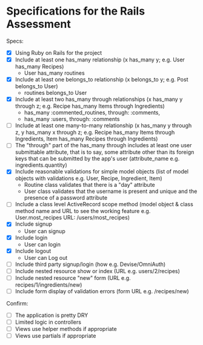 # Specifications for the Rails Assessment

Specs:
- [x] Using Ruby on Rails for the project
- [X] Include at least one has_many relationship (x has_many y; e.g. User has_many Recipes)
    - User has_many routines
- [X] Include at least one belongs_to relationship (x belongs_to y; e.g. Post belongs_to User)
    - routines belongs_to User
- [X] Include at least two has_many through relationships (x has_many y through z; e.g. Recipe has_many Items through Ingredients)
    - has_many :commented_routines, through: :comments,
    - has_many :users, through: :comments
- [ ] Include at least one many-to-many relationship (x has_many y through z, y has_many x through z; e.g. Recipe has_many Items through Ingredients, Item has_many Recipes through Ingredients)
- [ ] The "through" part of the has_many through includes at least one user submittable attribute, that is to say, some attribute other than its foreign keys that can be submitted by the app's user (attribute_name e.g. ingredients.quantity)
- [X] Include reasonable validations for simple model objects (list of model objects with validations e.g. User, Recipe, Ingredient, Item)
    - Routine class validates that there is a "day" attribute
    - User class validates that the username is present and unique and the presence of a password attribute
- [ ] Include a class level ActiveRecord scope method (model object & class method name and URL to see the working feature e.g. User.most_recipes URL: /users/most_recipes)
- [X] Include signup
    - User can signup
- [X] Include login
    - User can login
- [X] Include logout
    - User can Log out
- [ ] Include third party signup/login (how e.g. Devise/OmniAuth)
- [ ] Include nested resource show or index (URL e.g. users/2/recipes)
- [ ] Include nested resource "new" form (URL e.g. recipes/1/ingredients/new)
- [ ] Include form display of validation errors (form URL e.g. /recipes/new)

Confirm:
- [ ] The application is pretty DRY
- [ ] Limited logic in controllers
- [ ] Views use helper methods if appropriate
- [ ] Views use partials if appropriate